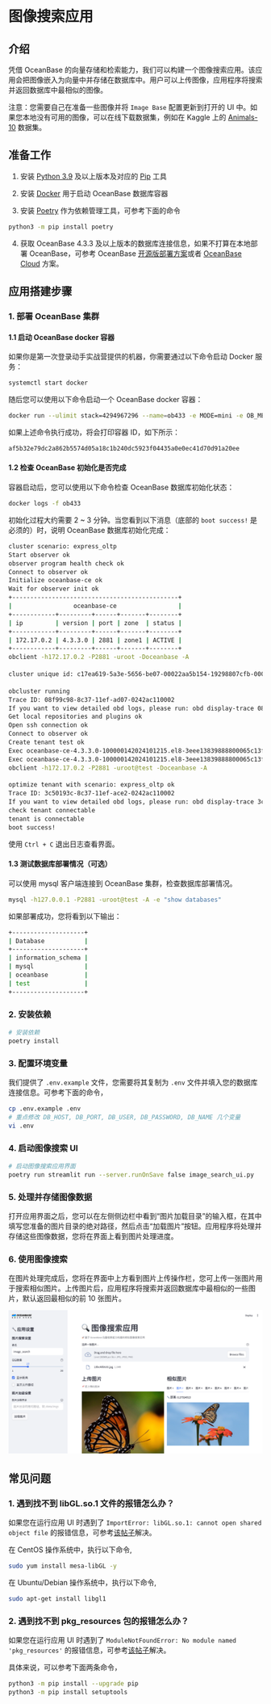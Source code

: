 # 图像搜索应用

## 介绍

凭借 OceanBase 的向量存储和检索能力，我们可以构建一个图像搜索应用。该应用会把图像嵌入为向量中并存储在数据库中。用户可以上传图像，应用程序将搜索并返回数据库中最相似的图像。

注意：您需要自己在准备一些图像并将 `Image Base` 配置更新到打开的 UI 中。如果您本地没有可用的图像，可以在线下载数据集，例如在 Kaggle 上的 [Animals-10](https://www.kaggle.com/datasets/alessiocorrado99/animals10/data) 数据集。

## 准备工作

1. 安装 [Python 3.9](https://www.python.org/downloads/) 及以上版本及对应的 [Pip](https://pip.pypa.io/en/stable/installation/) 工具

2. 安装 [Docker](https://docs.docker.com/get-docker/) 用于启动 OceanBase 数据库容器

3. 安装 [Poetry](https://python-poetry.org/docs/) 作为依赖管理工具，可参考下面的命令

```bash
python3 -m pip install poetry
```

4. 获取 OceanBase 4.3.3 及以上版本的数据库连接信息，如果不打算在本地部署 OceanBase，可参考 OceanBase [开源版部署方案](https://open.oceanbase.com/quickStart)或者 [OceanBase Cloud](https://www.oceanbase.com/free-trial) 方案。

## 应用搭建步骤

### 1. 部署 OceanBase 集群

#### 1.1 启动 OceanBase docker 容器

如果你是第一次登录动手实战营提供的机器，你需要通过以下命令启动 Docker 服务：

```bash
systemctl start docker
```

随后您可以使用以下命令启动一个 OceanBase docker 容器：

```bash
docker run --ulimit stack=4294967296 --name=ob433 -e MODE=mini -e OB_MEMORY_LIMIT=8G -e OB_DATAFILE_SIZE=10G -e OB_CLUSTER_NAME=ailab2024 -p 127.0.0.1:2881:2881 -d quay.io/oceanbase/oceanbase-ce:4.3.3.0-100000142024101215
```

如果上述命令执行成功，将会打印容器 ID，如下所示：

```bash
af5b32e79dc2a862b5574d05a18c1b240dc5923f04435a0e0ec41d70d91a20ee
```

#### 1.2 检查 OceanBase 初始化是否完成

容器启动后，您可以使用以下命令检查 OceanBase 数据库初始化状态：

```bash
docker logs -f ob433
```

初始化过程大约需要 2 ~ 3 分钟。当您看到以下消息（底部的 `boot success!` 是必须的）时，说明 OceanBase 数据库初始化完成：

```bash
cluster scenario: express_oltp
Start observer ok
observer program health check ok
Connect to observer ok
Initialize oceanbase-ce ok
Wait for observer init ok
+----------------------------------------------+
|                 oceanbase-ce                 |
+------------+---------+------+-------+--------+
| ip         | version | port | zone  | status |
+------------+---------+------+-------+--------+
| 172.17.0.2 | 4.3.3.0 | 2881 | zone1 | ACTIVE |
+------------+---------+------+-------+--------+
obclient -h172.17.0.2 -P2881 -uroot -Doceanbase -A

cluster unique id: c17ea619-5a3e-5656-be07-00022aa5b154-19298807cfb-00030304

obcluster running
Trace ID: 08f99c98-8c37-11ef-ad07-0242ac110002
If you want to view detailed obd logs, please run: obd display-trace 08f99c98-8c37-11ef-ad07-0242ac110002
Get local repositories and plugins ok
Open ssh connection ok
Connect to observer ok
Create tenant test ok
Exec oceanbase-ce-4.3.3.0-100000142024101215.el8-3eee13839888800065c13ffc5cd7c3e6b12cb55c import_time_zone_info.py ok
Exec oceanbase-ce-4.3.3.0-100000142024101215.el8-3eee13839888800065c13ffc5cd7c3e6b12cb55c import_srs_data.py ok
obclient -h172.17.0.2 -P2881 -uroot@test -Doceanbase -A

optimize tenant with scenario: express_oltp ok
Trace ID: 3c50193c-8c37-11ef-ace2-0242ac110002
If you want to view detailed obd logs, please run: obd display-trace 3c50193c-8c37-11ef-ace2-0242ac110002
check tenant connectable
tenant is connectable
boot success!
```

使用 `Ctrl + C` 退出日志查看界面。

#### 1.3 测试数据库部署情况（可选）

可以使用 mysql 客户端连接到 OceanBase 集群，检查数据库部署情况。

```bash
mysql -h127.0.0.1 -P2881 -uroot@test -A -e "show databases"
```

如果部署成功，您将看到以下输出：

```bash
+--------------------+
| Database           |
+--------------------+
| information_schema |
| mysql              |
| oceanbase          |
| test               |
+--------------------+
```

### 2. 安装依赖

```bash
# 安装依赖
poetry install
```

### 3. 配置环境变量

我们提供了 `.env.example` 文件，您需要将其复制为 `.env` 文件并填入您的数据库连接信息。可参考下面的命令，

```bash
cp .env.example .env
# 重点修改 DB_HOST, DB_PORT, DB_USER, DB_PASSWORD, DB_NAME 几个变量
vi .env
```

### 4. 启动图像搜索 UI

```bash
# 启动图像搜索应用界面
poetry run streamlit run --server.runOnSave false image_search_ui.py
```

### 5. 处理并存储图像数据

打开应用界面之后，您可以在左侧侧边栏中看到“图片加载目录”的输入框，在其中填写您准备的图片目录的绝对路径，然后点击“加载图片”按钮。应用程序将处理并存储这些图像数据，您将在界面上看到图片处理进度。

### 6. 使用图像搜索

在图片处理完成后，您将在界面中上方看到图片上传操作栏，您可上传一张图片用于搜索相似图片。上传图片后，应用程序将搜索并返回数据库中最相似的一些图片，默认返回最相似的前 10 张图片。

![image_search_ui](./demo/image-search-demo.png)

## 常见问题

### 1. 遇到找不到 libGL.so.1 文件的报错怎么办？

如果您在运行应用 UI 时遇到了 `ImportError: libGL.so.1: cannot open shared object file` 的报错信息，可参考[该帖子](https://stackoverflow.com/questions/55313610/importerror-libgl-so-1-cannot-open-shared-object-file-no-such-file-or-directo)解决。

在 CentOS 操作系统中，执行以下命令,

```bash
sudo yum install mesa-libGL -y
```

在 Ubuntu/Debian 操作系统中，执行以下命令,

```bash
sudo apt-get install libgl1
```

### 2. 遇到找不到 pkg_resources 包的报错怎么办？

如果您在运行应用 UI 时遇到了 `ModuleNotFoundError: No module named 'pkg_resources'` 的报错信息，可参考[该帖子](https://stackoverflow.com/questions/7446187/no-module-named-pkg-resources)解决。

具体来说，可以参考下面两条命令，

```bash
python3 -m pip install --upgrade pip
python3 -m pip install setuptools
```
